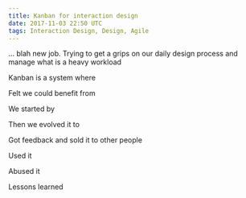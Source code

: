 ```yaml
---
title: Kanban for interaction design
date: 2017-11-03 22:50 UTC
tags: Interaction Design, Design, Agile
---
```


... blah new job. Trying to get a grips on our daily design process and manage what is a heavy workload

Kanban is a system where

Felt we could benefit from

We started by

Then we evolved it to

Got feedback and sold it to other people

Used it

Abused it

Lessons learned
